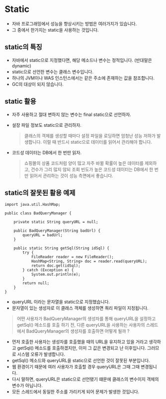 # Static
* 자바 프로그래밍에서 성능을 향상시키는 방법은 여러가지가 있습니다.
* 그 중에서 한가지는 static을 사용하는 것입니다.

## static의 특징
* 자바에서 static으로 지정했다면, 해당 메소드나 변수는 정적입니다. (반대말은 dynamic)
* static으로 선언한 변수는 클래스 변수입니다.
* 하나의 JVM이나 WAS 인스턴스에서는 같은 주소에 존재하는 값을 참조합니다.
* GC의 대상이 되지 않습니다.

## static 활용
* 자주 사용하고 절대 변하지 않는 변수는 final static으로 선언하자.

* 설장 파일 정보도 static으로 관리하자.
    > 클래스의 객체를 생성할 때마다 설정 파일을 로딩하면 엄청난 성능 저하가 발생합니다. 이럴 때 반드시 static으로 데이터를 읽어서 관리해야 합니다.

* 코드성 데이터는 DB에서 한 번만 읽자.
    > 쇼핑몰의 상품 코드처럼 양이 많고 자주 바뀔 확률이 높은 데이터를 제외하고, 
    건수가 그리 많지 않되 조회 빈도가 높은 코드성 데이터는 DB에서 한 번만 읽어서 관리하는 것이 성능 측면에서 좋습니다.
    
## static의 잘못된 활용 예제
```
import java.util.HashMap;

public class BadQueryManager {
    
    private static String queryURL = null;
    
    public BadQueryManager(String badUrl) {
        queryURL = badUrl;
    }
    
    public static String getSql(String idSql) {
        try {
            FileReader reader = new FileReader();
            HashMap<String, String> doc = reader.read(queryURL);
            return doc.get(idSql);
        } catch (Exception e) {
            System.out.println(e);
        }
        return null;
    }
}
```
* queryURL 이라는 문자열을 static으로 지정했습니다.
* 문자열이 있는 생성자로 이 클래스 객체를 생성하면 쿼리 파일이 지정됩니다.

> 어떤 사용자가 BadQueryManager의 생성자를 통해 queryURL을 설정하고 getSql() 메소드를 호출 하기 전, 다른 queryURL을 사용하는 사용자의 스레드에서 BadQueryManager의 생성자를 호출하면 어떻게 될까 ?
* 먼저 호출한 사용자는 생성자를 호출했을 때의 URL을 유지하고 있을 거라고 생각하고 getSql() 메소드를 호출하겠지만, 이미 그 값은 변경되고 난 이후입니다. 그러므로 시스템 오류가 발생합니다.
* getSql() 메소드와 queryURL을 static으로 선언한 것이 잘못된 부분입니다.
* 웹 환경이기 때문에 여러 사용자가 호출할 경우 queryURL은 그때 그때 변경됩니다.
* 다시 말하면, queryURL은 static으로 선언됐기 떄문에 클래스의 변수이지 객체의 변수가 아닙니다.
* 모든 스레드에서 동일한 주소를 가리키게 되어 문제가 발생한 것입니다.
